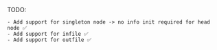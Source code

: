 TODO:

    - Add support for singleton node -> no info init required for head node ✅
    - Add support for infile ✅
    - Add support for outfile ✅
